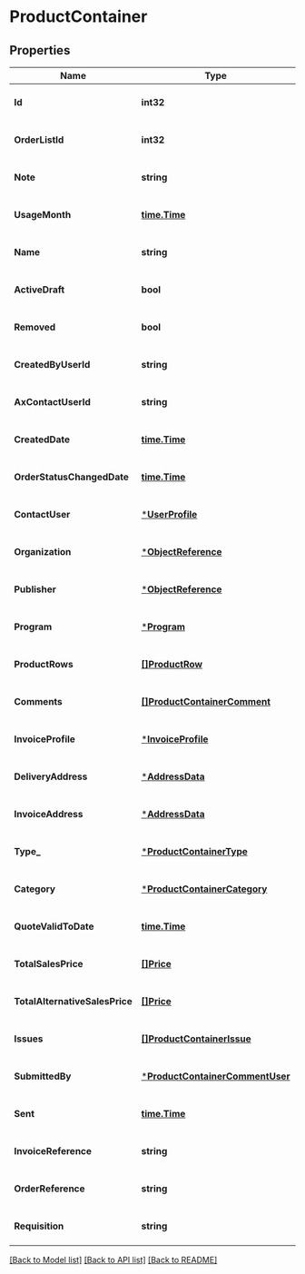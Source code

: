 # ProductContainer

## Properties
Name | Type | Description | Notes
------------ | ------------- | ------------- | -------------
**Id** | **int32** |  | [optional] [default to null]
**OrderListId** | **int32** |  | [optional] [default to null]
**Note** | **string** |  | [optional] [default to null]
**UsageMonth** | [**time.Time**](time.Time.md) |  | [optional] [default to null]
**Name** | **string** |  | [optional] [default to null]
**ActiveDraft** | **bool** |  | [optional] [default to null]
**Removed** | **bool** |  | [optional] [default to null]
**CreatedByUserId** | **string** |  | [optional] [default to null]
**AxContactUserId** | **string** |  | [optional] [default to null]
**CreatedDate** | [**time.Time**](time.Time.md) |  | [optional] [default to null]
**OrderStatusChangedDate** | [**time.Time**](time.Time.md) |  | [optional] [default to null]
**ContactUser** | [***UserProfile**](UserProfile.md) |  | [optional] [default to null]
**Organization** | [***ObjectReference**](ObjectReference.md) |  | [optional] [default to null]
**Publisher** | [***ObjectReference**](ObjectReference.md) |  | [optional] [default to null]
**Program** | [***Program**](Program.md) |  | [optional] [default to null]
**ProductRows** | [**[]ProductRow**](ProductRow.md) |  | [optional] [default to null]
**Comments** | [**[]ProductContainerComment**](ProductContainerComment.md) |  | [optional] [default to null]
**InvoiceProfile** | [***InvoiceProfile**](InvoiceProfile.md) |  | [optional] [default to null]
**DeliveryAddress** | [***AddressData**](AddressData.md) |  | [optional] [default to null]
**InvoiceAddress** | [***AddressData**](AddressData.md) |  | [optional] [default to null]
**Type_** | [***ProductContainerType**](ProductContainerType.md) |  | [optional] [default to null]
**Category** | [***ProductContainerCategory**](ProductContainerCategory.md) |  | [optional] [default to null]
**QuoteValidToDate** | [**time.Time**](time.Time.md) |  | [optional] [default to null]
**TotalSalesPrice** | [**[]Price**](Price.md) |  | [optional] [default to null]
**TotalAlternativeSalesPrice** | [**[]Price**](Price.md) |  | [optional] [default to null]
**Issues** | [**[]ProductContainerIssue**](ProductContainerIssue.md) |  | [optional] [default to null]
**SubmittedBy** | [***ProductContainerCommentUser**](ProductContainerCommentUser.md) |  | [optional] [default to null]
**Sent** | [**time.Time**](time.Time.md) |  | [optional] [default to null]
**InvoiceReference** | **string** |  | [optional] [default to null]
**OrderReference** | **string** |  | [optional] [default to null]
**Requisition** | **string** |  | [optional] [default to null]

[[Back to Model list]](../README.md#documentation-for-models) [[Back to API list]](../README.md#documentation-for-api-endpoints) [[Back to README]](../README.md)

